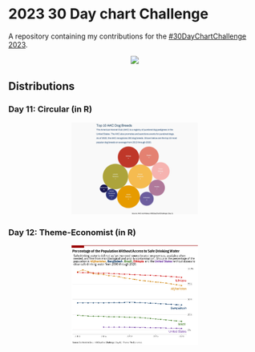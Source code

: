 # 2023 30 Day chart Challenge

A repository containing my contributions for the [#30DayChartChallenge 2023](https://30daychartchallenge.org/).

<p align="center">
<img src="prompts.png?raw=true" width=60%>
</p>

## Distributions

### Day 11: Circular (in R)
<p align="center">
<img src="charts/11_circular.png?raw=true" width="50%">
</p>

### Day 12: Theme-Economist (in R)
<p align="center">
<img src="charts/12_economist.png?raw=true" width="50%">
</p>
